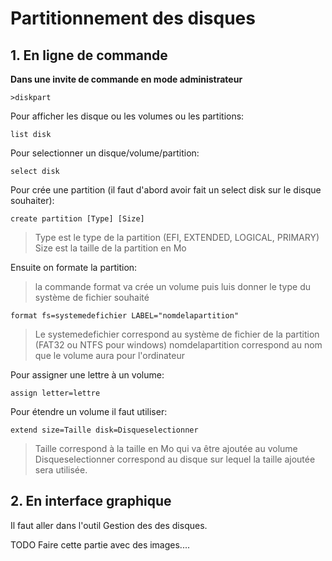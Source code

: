 # Partitionnement des disques
 
## 1. En ligne de commande

**Dans une invite de commande en mode administrateur**
```
>diskpart
```
Pour afficher les disque ou les volumes ou les partitions:
```
list disk
```
Pour selectionner un disque/volume/partition:
```
select disk
```

Pour crée une partition (il faut d'abord avoir fait un select disk sur le disque souhaiter):
```
create partition [Type] [Size]
```
> Type est le type de la partition (EFI, EXTENDED, LOGICAL, PRIMARY)  
> Size est la taille de la partition en Mo

Ensuite on formate la partition:
> la commande format va crée un volume puis luis donner le type du système de fichier souhaité  
```
format fs=systemedefichier LABEL="nomdelapartition"
```
> Le systemedefichier correspond au système de fichier de la partition (FAT32 ou NTFS pour windows)
> nomdelapartition correspond au nom que le volume aura pour l'ordinateur

Pour assigner une lettre à un volume:
```
assign letter=lettre
```

Pour étendre un volume il faut utiliser:
```
extend size=Taille disk=Disqueselectionner
```
> Taille correspond à la taille en Mo qui va être ajoutée au volume  
>  Disqueselectionner correspond au disque sur lequel la taille ajoutée sera utilisée.


## 2. En interface graphique

Il faut aller dans l'outil Gestion des des disques.

TODO Faire cette partie avec des images....


